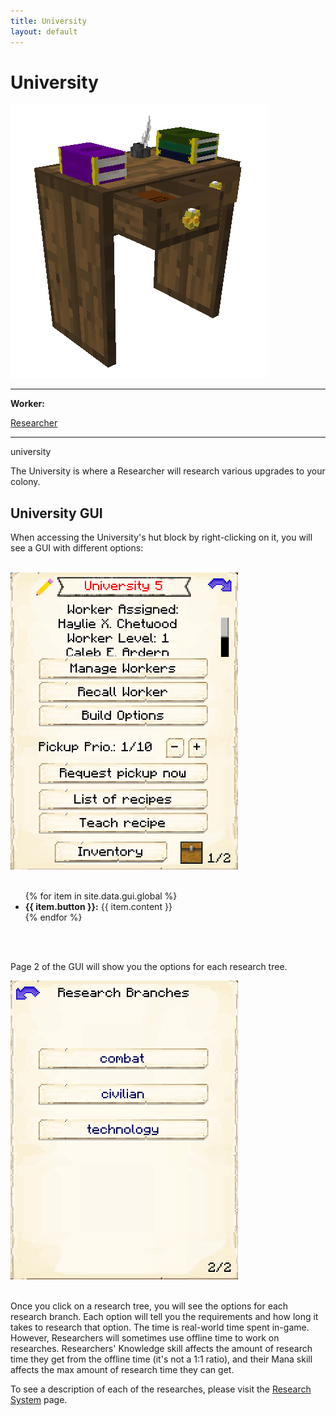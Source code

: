 ```yaml
---
title: University
layout: default
---
```

# University

<div class="infobox box text-center">
    <img src="../../assets/images/buildings/university.png" alt="University's Hut Block" />
    <hr />
    <div class="row section-text text-left">
        <div class="col">
        <p><strong>Worker:</strong></p>
        </div>
        <div class="col">
        <p><a href="../workers/researcher">Researcher</a></p>
        </div>
    </div>
    <hr />
    <recipe>university</recipe>
</div>

The University is where a Researcher will research various upgrades to your colony. 

## University GUI

When accessing the University's hut block by right-clicking on it, you will see a GUI with different options:

<br>
<div class="row">
  <div class="col-sm-12 col-md">
    <img src="../../assets/images/gui/universitygui1.png" class="img-fluid mx-auto" alt="University GUI">
  </div>
  <div class="col-sm-12 col-md">
    <br>
    <ul>
      {% for item in site.data.gui.global %}
        <li><strong>{{ item.button }}:</strong> {{ item.content }}</li>
      {% endfor %}
    </ul>
  </div>
</div>
<br>

<br>

Page 2 of the GUI will show you the options for each research tree.

<div class="row">
  <div class="col-sm-12 col-md">
    <img src="../../assets/images/gui/universitygui2.png" class="img-fluid mx-auto" alt="University GUI Page 2">
  </div>
</div>
    
<br>
    
Once you click on a research tree, you will see the options for each research branch. Each option will tell you the requirements and how long it takes to research that option. The time is real-world time spent in-game. However, Researchers will sometimes use offline time to work on researches. Researchers' Knowledge skill affects the amount of research time they get from the offline time (it's not a 1:1 ratio), and their Mana skill affects the max amount of research time they can get.

To see a description of each of the researches, please visit the [Research System](../../source/systems/research) page.
